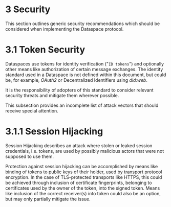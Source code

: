 # 3 Security

This section outlines generic security recommendations which should be considered when implementing the Dataspace protocol.

# 3.1 Token Security

Dataspaces use tokens for identity verification ("`ID tokens`") and optionally other means like authorization of certain message exchanges.
The identity standard used in a Dataspace is not defined within this document, but could be, for example, _OAuth2_ or Decentralized Identifiers using _did:web_.

It is the responsibility of adopters of this standard to consider relevant security threats and mitigate them wherever possible.

This subsection provides an incomplete list of attack vectors that should receive special attention.

# 3.1.1 Session Hijacking

Session Hijacking describes an attack where stolen or leaked session credentials, i.e. tokens, are used by possibly malicious actors that were not supposed to use them.

Protection against session hijacking can be accomplished by means like binding of tokens to public keys of their holder, used by transport protocol encryption. In the case of TLS-protected transports like HTTPS, this could be achieved through inclusion of certificate fingerprints, belonging to certificates used by the owner of the token, into the signed token.
Means like inclusion of the correct receiver(s) into token could also be an option, but may only partially mitigate the issue.
